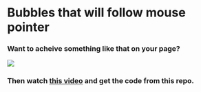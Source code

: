 # Bubbles that will follow mouse pointer

### Want to acheive something like that on your page? 

<img src="https://codemyui.com/wp-content/uploads/2017/02/mouse-tracker.gif"/>

<h3>Then watch <a href="https://www.youtube.com/shorts/VTw2cUVFl1c">this video</a> and get the code from this repo.</h3>